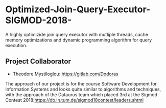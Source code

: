 # Optimized-Join-Query-Executor-SIGMOD-2018-
A highly optimizide join query executor with mutliple threads, cache memory optimizations and dynamic programming algorithm for query execution.


## Project Collaborator
  - Theodore Mystiloglou: https://gitlab.com/Dodoras
  

The approach of our project is for the course Software Development for Information Systems and looks quite similar to algorithms and techniques, with the approach of the Dataurus team which placed 3rd at the Sigmod Contest 2018:https://db.in.tum.de/sigmod18contest/leaders.shtml

